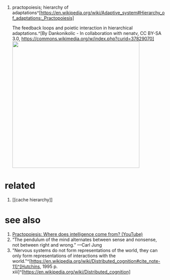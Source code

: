 1. practopoiesis; hierarchy of adaptations^[https://en.wikipedia.org/wiki/Adaptive_system#Hierarchy_of_adaptations:_Practopoiesis]

	The feedback loops and poietic interaction in hierarchical adaptations.^[By Dankonikolic - In collaboration with nenatv, CC BY-SA 3.0, https://commons.wikimedia.org/w/index.php?curid=37829070]
	<img src="https://upload.wikimedia.org/wikipedia/commons/8/8b/Practopoietic_cycle_of_causation.gif" width="400" />

# related
1. [[cache hierarchy]]

# see also
1. [Practopoiesis: Where does intelligence come from? (YouTube)](https://www.youtube.com/watch?v=WIzsz03X8qc)
2. “The pendulum of the mind alternates between sense and nonsense, not between right and wrong.” —Carl Jung
3. "Nervous systems do not form representations of the world, they can only form representations of interactions with the world."^[https://en.wikipedia.org/wiki/Distributed_cognition#cite_note-11]^[Hutchins, 1995 p. xiii]^[https://en.wikipedia.org/wiki/Distributed_cognition]
